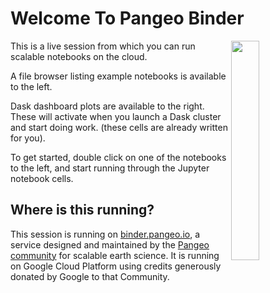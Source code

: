 Welcome To Pangeo Binder
========================

<img src="https://pangeo.io/_images/small_e_logo_cropped.png" width="30%" align="right">

This is a live session from which you can run scalable notebooks on the cloud.

A file browser listing example notebooks is available to the left.

Dask dashboard plots are available to the right.
These will activate when you launch a Dask cluster and start doing work.
(these cells are already written for you).

To get started, double click on one of the notebooks to the left,
and start running through the Jupyter notebook cells.


Where is this running?
----------------------

This session is running on [binder.pangeo.io](https://binder.pangeo.io),
a service designed and maintained by the [Pangeo community](https://pangeo.io) for scalable earth science.
It is running on Google Cloud Platform using credits generously donated by Google to that Community.
